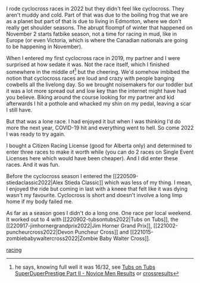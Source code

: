 I rode cyclocross races in 2022 but they didn't feel like cyclocross. They aren't muddy and cold. Part of that was due to the boiling frog that we are as a planet but part of that is due to living in Edmonton, where we don't really get shoulder seasons. The abrupt floompf of winter that happened on November 2 starts fatbike season, not a time for racing in mud, like in Europe (or even Victoria, which is where the Canadian nationals are going to be happening in November).

When I entered my first cyclocross race in 2019, my partner and I were surprised at how sedate it was. Not the race itself, which I finished somewhere in the middle of[^1] but the cheering. We'd somehow imbibed the notion that cyclocross races are loud and crazy with people banging cowbells all the livelong day. So we brought noisemakers for our toddler but it was a lot more spread out and low key than the internet might have had you believe. Biking around the course looking for my partner and kid afterwards I hit a pothole and whacked my shin on my pedal, leaving a scar I still have.

But that was a lone race. I had enjoyed it but when I was thinking I'd do more the next year, COVID-19 hit and everything went to hell. So come 2022 I was ready to try again.

I bought a Citizen Racing License (good for Alberta only) and determined to enter three races to make it worth while (you can do 2 races on Single Event Licenses here which would have been cheaper). And I did enter these races. And it was fun.

Before the cyclocross season I entered the [[220509-stiedaclassic2022|Alex Stieda Classic]] which was less of my thing. I mean, I enjoyed the ride but coming in last with a kneee that felt like it was dying wasn't my favourite. Cyclocross is short and doesn't involve a long limp home if my body failed me.

As far as a season goes I didn't do a long one. One race per local weekend. It worked out to 4 with [[220902-tubsontubs2022|Tubs on Tubs]], the [[220917-jimhornergrandprix2022|Jim Horner Grand Prix]], [[221002-puncheurcross2022|Devon Puncheur Cross]] and [[221015-zombiebabywaltercross2022|Zombie Baby Walter Cross]].

[^1]: he says, knowing full well it was 16/32, see [Tubs on Tubs SuperDuperPrestige Part II - Novice Men Results](http://www.albertabicycle.ab.ca/uploads/files/2019%20Tubs%20on%20Tubs%20Superduperprestige%20Part%20Deux%20-%20Results.pdf) or [crossresults](https://www.crossresults.com/race/11616)

[racing](racing.md)